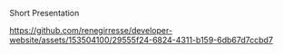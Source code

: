 Short Presentation 



https://github.com/renegirresse/developer-website/assets/153504100/29555f24-6824-4311-b159-6db67d7ccbd7
